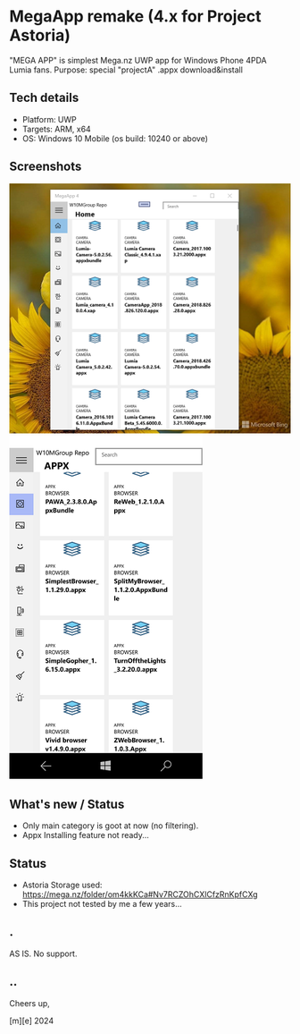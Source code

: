 # MegaApp remake (4.x for Project Astoria)
"MEGA APP" is simplest Mega.nz UWP app for Windows Phone 4PDA Lumia fans. 
Purpose: special "projectA" .appx download&install

## Tech details
- Platform: UWP
- Targets: ARM, x64
- OS: Windows 10 Mobile (os build: 10240 or above)


## Screenshots

![Desktop](Images/shot1.png)
![Mobile](Images/shot2.png)

## What's new / Status
- Only main category is goot at now (no filtering).
- Appx Installing feature not ready...
 

## Status
- Astoria Storage used: https://mega.nz/folder/om4kkKCa#Nv7RCZOhCXlCfzRnKpfCXg 
- This project not tested by me a few years...

## .
AS IS. No support. 

## ..
Cheers up,

  [m][e] 2024

